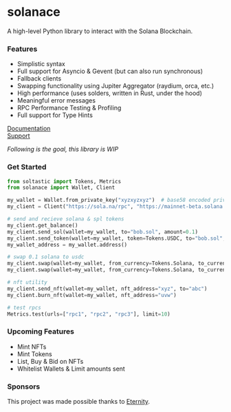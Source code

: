 # solanace
A high-level Python library to interact with the Solana Blockchain.

### Features
- Simplistic syntax
- Full support for Asyncio & Gevent (but can also run synchronous)
- Fallback clients
- Swapping functionality using Jupiter Aggregator (raydium, orca, etc.)
- High performance (uses solders, written in Rust, under the hood)
- Meaningful error messages
- RPC Performance Testing & Profiling
- Full support for Type Hints

[Documentation](https://solanace.elia.vc)\
[Support](https://discord.gg/eternityclan)

_Following is the goal, this library is WIP_
### Get Started

```python
from soltastic import Tokens, Metrics
from solanace import Wallet, Client

my_wallet = Wallet.from_private_key("xyzxyzxyz")  # base58 encoded private key
my_client = Client("https://sola.na/rpc", "https://mainnet-beta.solana.com/rpc")

# send and recieve solana & spl tokens
my_client.get_balance()
my_client.send_sol(wallet=my_wallet, to="bob.sol", amount=0.1)
my_client.send_token(wallet=my_wallet, token=Tokens.USDC, to="bob.sol", amount=2)
my_wallet_address = my_wallet.address()

# swap 0.1 solana to usdc
my_client.swap(wallet=my_wallet, from_currency=Tokens.Solana, to_currency=Tokens.USDC, amount_from_currency=0.1)
my_client.swap(wallet=my_wallet, from_currency=Tokens.Solana, to_currency=Tokens.USDC, amount_to_currency=5)

# nft utility
my_client.send_nft(wallet=my_wallet, nft_address="xyz", to="abc")
my_client.burn_nft(wallet=my_wallet, nft_address="uvw")

# test rpcs
Metrics.test(urls=["rpc1", "rpc2", "rpc3"], limit=10)
```

### Upcoming Features
- Mint NFTs
- Mint Tokens
- List, Buy & Bid on NFTs
- Whitelist Wallets & Limit amounts sent

### Sponsors
This project was made possible thanks to [Eternity](https://ety.gg).


